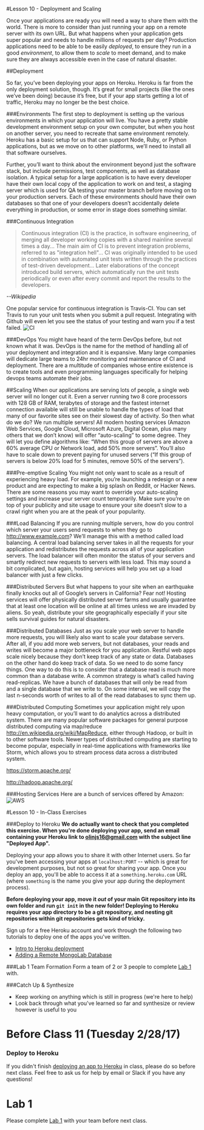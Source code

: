 #Lesson 10 - Deployment and Scaling

Once your applications are ready you will need a way to share them with the world.
There is more to consider than just running your app on a remote server with its own URL.
But what happens when your application gets super popular and needs to handle millions of requests per day?
Production applications need to be able to be easily *deployed*, to ensure they run in a good *environment*,
to allow them to *scale* to meet demand, and to make sure they are always accessible even in the case of natural disaster.

##Deployment

So far, you’ve been deploying your apps on Heroku.
Heroku is far from the only deployment solution, though.
It’s great for small projects (like the ones we’ve been doing) because it’s free, but if your app starts getting a lot of traffic, Heroku may no longer be the best choice.

###Environments
The first step to deployment is setting up the various environments in which your application will live.
You have a pretty stable development environment setup on your own computer, but when you host on another server,
you need to recreate that same environment remotely. Heroku has a basic setup for us that can support Node, Ruby,
or Python applications, but as we move on to other platforms, we’ll need to install all that software ourselves.

Further, you’ll want to think about the environment beyond just the software stack, but include permissions, test components, as well as database isolation.
A typical setup for a large application is to have every developer have their own local copy of the application to work on and test,
a staging server which is used for QA testing your master branch before moving on to your production servers.
Each of these environments should have their own databases so that one of your developers doesn’t accidentally delete everything in production, or some error in stage does something similar.

###Continuous Integration

  >Continuous integration (CI) is the practice, in software engineering, of merging all developer working copies with a shared mainline several times a day...
  The main aim of CI is to prevent integration problems, referred to as "integration hell"...
  CI was originally intended to be used in combination with automated unit tests written through the practices of test-driven development…
  Later elaborations of the concept introduced build servers, which automatically run the unit tests periodically or even after every commit and report the results to the developers.

*--Wikipedia*

One popular service for continuous integration is Travis-CI.
You can set Travis to run your unit tests when you submit a pull request.
Integrating with Github will even let you see the status of your testing and warn you if a test failed.
![CI](./images/ci.png)

###DevOps
You might have heard of the term DevOps before, but not known what it was.
DevOps is the name for the method of handling all of your deployment and integration and it is expansive.
Many large companies will dedicate large teams to 24hr monitoring and maintenance of CI and deployment.
There are a multitude of companies whose entire existence is to create tools and even programming languages specifically for helping devops teams automate their jobs.

##Scaling
When our applications are serving lots of people, a single web server will no longer cut it.
Even a server running two 8 core processors with 128 GB of RAM, terabytes of storage and the fastest internet connection
available will still be unable to handle the types of load that many of our favorite sites see on their slowest day of activity.
So then what do we do? We run multiple servers! All modern hosting services (Amazon Web Services, Google Cloud, Microsoft Azure,
Digital Ocean, plus many others that we don’t know) will offer “auto-scaling” to some degree. They will let you define algorithms like:
“When this group of servers are above a 60% average CPU or Network load, add 50% more servers”.
You’ll also have to scale down to prevent paying for unused servers (“If this group of servers is below 20% load for 5 minutes, remove 50% of the servers”).

###Pre-emptive Scaling
You might not only want to scale as a result of experiencing heavy load.
For example, you’re launching a redesign or a new product and are expecting to make a big splash on Reddit, or Hacker News.
There are some reasons you may want to override your auto-scaling settings and increase your server count temporarily.
Make sure you’re on top of your publicity and site usage to ensure your site doesn’t slow to a crawl right when you are at the peak of your popularity.

###Load Balancing
If you are running multiple servers, how do you control which server your users send requests to when they go to http://www.example.com?
We’ll manage this with a method called load balancing.
A central load balancing server takes in all the requests for your application and redistributes the requests across all of your application servers.
The load balancer will often monitor the status of your servers and smartly redirect new requests to servers with less load.
This may sound a bit complicated, but again, hosting services will help you set up a load balancer with just a few clicks.

###Distributed Servers
But what happens to your site when an earthquake finally knocks out all of Google’s servers in California? Fear not!
Hosting services will offer physically distributed server farms and usually guarantee that at least one location will be online at all times unless we are invaded by aliens.
So yeah, distribute your site geographically especially if your site sells survival guides for natural disasters.

###Distributed Databases
Just as you scale your web server to handle more requests, you will likely also want to scale your database servers.
After all, if you add more web servers, but not databases, your reads and writes will become a major bottleneck for you application.
Restful web apps scale nicely because they don’t keep track of any state or data. Databases on the other hand do keep track of data.
So we need to do some fancy things. One way to do this is to consider that a database read is much more common than a database write.
A common strategy is what’s called having read-replicas. We have a bunch of databases that will only be read from and a single database that we write to.
On some interval, we will copy the last n-seconds worth of writes to all of the read databases to sync them up.

###Distributed Computing
Sometimes your application might rely upon heavy computation, or you’ll want to do analytics across a distributed system.
There are many popular software packages for general purpose distributed computing via map/reduce http://en.wikipedia.org/wiki/MapReduce,
either through Hadoop, or built in to other software tools. Newer types of distributed computing are starting to become popular,
especially in real-time applications with frameworks like Storm, which allows you to stream process data across a distributed system.

https://storm.apache.org/

http://hadoop.apache.org/

###Hosting Services
Here are a bunch of services offered by Amazon:
![AWS](./images/aws_services.png)

#Lesson 10 - In-Class Exercises

###Deploy to Heroku
**We do actually want to check that you completed this exercise. When you're done deploying your app, send an email containing your Heroku link to [olinjs16@gmail.com](olinjs16@gmail.com) with the subject line "Deployed App".**

Deploying your app allows you to share it with other Internet users. So far you've been accessing your apps at `localhost:PORT` -- which is great for development purposes, but not so great for sharing your app. Once you deploy an app, you'll be able to access it at a `something.heroku.com` URL (where `something` is the name you give your app during the deployment process).

**Before deploying your app, move it _out_ of your main Git repository into its own folder and run `git init` in the new folder! Deploying to Heroku requires your app directory to be a git repository, and nesting git repositories within git repositories gets kind of tricky.**

Sign up for a free Heroku account and work through the following two tutorials to deploy one of the apps you've written. 
- [Intro to Heroku deployment](https://devcenter.heroku.com/articles/getting-started-with-nodejs#introduction)
- [Adding a Remote MongoLab Database](https://devcenter.heroku.com/articles/mongolab)

###Lab 1 Team Formation
Form a team of 2 or 3 people to complete [Lab 1](../../lab1/README.md) with.

###Catch Up & Synthesize
- Keep working on anything which is still in progress (we're here to help) 
- Look back through what you've learned so far and synthesize or review however is useful to you

# Before Class 11 (Tuesday 2/28/17)
### Deploy to Heroku
If you didn't finish [deploying an app to Heroku](#deploy-to-heroku) in class, please do so before next class. Feel free to ask us for help by email or Slack if you have any questions!

# Lab 1
Please complete [Lab 1](../../lab1/README.md) with your team before next class.